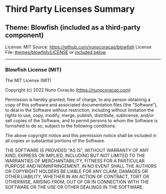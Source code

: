 # Third Party Licenses Summary

## Theme: Blowfish (included as a third-party component)
License: MIT
Source: https://github.com/nunocoracao/blowfish
License File: [themes/blowfish/LICENSE](./themes/blowfish/LICENSE) or [included below](#blowfish-license)

---

### Blowfish License (MIT)

The MIT License (MIT)

Copyright (c) 2022 Nuno Coração (https://nunocoracao.com)

Permission is hereby granted, free of charge, to any person obtaining a copy of
this software and associated documentation files (the "Software"), to deal in
the Software without restriction, including without limitation the rights to
use, copy, modify, merge, publish, distribute, sublicense, and/or sell copies of
the Software, and to permit persons to whom the Software is furnished to do so,
subject to the following conditions:

The above copyright notice and this permission notice shall be included in all
copies or substantial portions of the Software.

THE SOFTWARE IS PROVIDED "AS IS", WITHOUT WARRANTY OF ANY KIND, EXPRESS OR
IMPLIED, INCLUDING BUT NOT LIMITED TO THE WARRANTIES OF MERCHANTABILITY, FITNESS
FOR A PARTICULAR PURPOSE AND NONINFRINGEMENT. IN NO EVENT SHALL THE AUTHORS OR
COPYRIGHT HOLDERS BE LIABLE FOR ANY CLAIM, DAMAGES OR OTHER LIABILITY, WHETHER
IN AN ACTION OF CONTRACT, TORT OR OTHERWISE, ARISING FROM, OUT OF OR IN
CONNECTION WITH THE SOFTWARE OR THE USE OR OTHER DEALINGS IN THE SOFTWARE.
